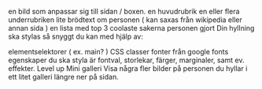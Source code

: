 en bild som anpassar sig till sidan / boxen.
en huvudrubrik
en eller flera underrubriken
lite brödtext om personen ( kan saxas från wikipedia eller annan sida )
en lista med top 3 coolaste sakerna personen gjort
Din hyllning ska stylas så snyggt du kan med hjälp av:

elementselektorer ( ex. main? )
CSS classer
fonter från google fonts
egenskaper du ska styla är fontval, storlekar, färger, marginaler, samt ev. effekter.
Level up
Mini galleri
Visa några fler bilder på personen du hyllar i ett litet galleri längre ner på sidan.